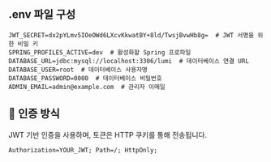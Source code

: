 ## .env 파일 구성

```properties
JWT_SECRET=dx2pYLmv5IOeOWd6LXcvKkwatBY+8ld/TwsjBvwHb8g=  # JWT 서명을 위한 비밀 키  
SPRING_PROFILES_ACTIVE=dev  # 활성화할 Spring 프로파일
DATABASE_URL=jdbc:mysql://localhost:3306/lumi  # 데이터베이스 연결 URL  
DATABASE_USER=root  # 데이터베이스 사용자명  
DATABASE_PASSWORD=0000  # 데이터베이스 비밀번호  
ADMIN_EMAIL=admin@example.com  # 관리자 이메일
```

## 🔐 인증 방식
JWT 기반 인증을 사용하며, 토큰은 HTTP 쿠키를 통해 전송됩니다.

```text
Authorization=YOUR_JWT; Path=/; HttpOnly;
```